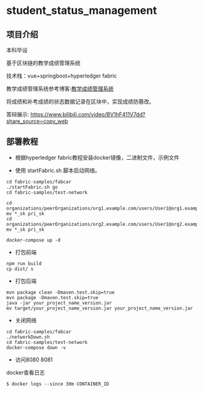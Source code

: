 # student_status_management



## 项目介绍

本科毕设

基于区块链的教学成绩管理系统

技术栈：vue+springboot+hyperledger fabric

教学成绩管理系统参考博客:[教学成绩管理系统](https://blog.csdn.net/symuamua/article/details/107528360)

将成绩和补考成绩的状态数据记录在区块中，实现成绩防篡改。

答辩展示: https://www.bilibili.com/video/BV1hF411V7dd?share_source=copy_web

## 部署教程



- 根据hyperledger fabric教程安装docker镜像，二进制文件，示例文件

- 使用 startFabric.sh 脚本启动网络。

```
cd fabric-samples/fabcar
./startFabric.sh go
cd fabric-samples/test-network

cd organizations/peerOrganizations/org1.example.com/users/User1@org1.example.com/msp/keystore/
mv *_sk pri_sk
cd organizations/peerOrganizations/org2.example.com/users/User1@org2.example.com/msp/keystore/
mv *_sk pri_sk

docker-compose up -d
```

- 打包前端

```
npm run build
cp dist/ s
```

- 打包后端

```
mvn package clean -Dmaven.test.skip=true
mvn package -Dmaven.test.skip=true
java -jar your_project_name_version.jar
mv target/your_project_name_version.jar your_project_name_version.jar
```

- 关闭网络

```
cd fabric-samples/fabcar
./networkDown.sh
cd fabric-samples/test-network
docker-compose down -v
```

- 访问8080 8081


docker查看日志

```shell
$ docker logs --since 30m CONTAINER_ID
```

